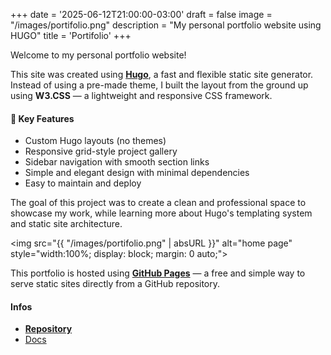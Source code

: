 +++
date = '2025-06-12T21:00:00-03:00'
draft = false
image = "/images/portifolio.png"
description = "My personal portfolio website using HUGO"
title = 'Portifolio'
+++


Welcome to my personal portfolio website!

This site was created using **[Hugo](https://gohugo.io/)**, a fast and flexible static site generator. Instead of using a pre-made theme, I built the layout from the ground up using **W3.CSS** — a lightweight and responsive CSS framework.

#### 🔧 Key Features

- Custom Hugo layouts (no themes)
- Responsive grid-style project gallery
- Sidebar navigation with smooth section links
- Simple and elegant design with minimal dependencies
- Easy to maintain and deploy

The goal of this project was to create a clean and professional space to showcase my work, while learning more about Hugo's templating system and static site architecture.

<img src="{{ "/images/portifolio.png" | absURL }}" alt="home page" style="width:100%; display: block; margin: 0 auto;">

This portfolio is hosted using **[GitHub Pages](https://pages.github.com/)** — a free and simple way to serve static sites directly from a GitHub repository.

#### Infos

- **[Repository](https://github.com/Thurunany/projetos-porti)**
- [Docs](https://gohugo.io/)

